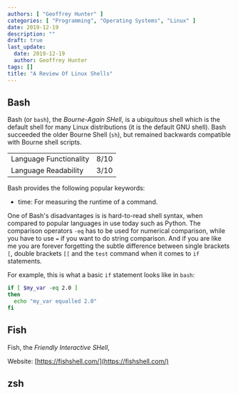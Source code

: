 ```yaml
---
authors: [ "Geoffrey Hunter" ]
categories: [ "Programming", "Operating Systems", "Linux" ]
date: 2019-12-19
description: ""
draft: true
last_update:
  date: 2019-12-19
  author: Geoffrey Hunter
tags: []
title: "A Review Of Linux Shells"
---
```


## Bash

Bash (or `bash`), the _Bourne-Again SHell_, is a ubiquitous shell which is the default shell for many Linux distributions (it is the default GNU shell). Bash succeeded the older Bourne Shell (`sh`), but remained backwards compatible with Bourne shell scripts.

<table>
  <tbody>
    <tr>
      <td>Language Functionality</td>
      <td>8/10</td>
    </tr>
    <tr>
      <td>Language Readability</td>
      <td>3/10</td>
    </tr>
  </tbody>
</table>


Bash provides the following popular keywords:

* time: For measuring the runtime of a command.

One of Bash's disadvantages is is hard-to-read shell syntax, when compared to popular languages in use today such as Python. The comparison operators `-eq` has to be used for numerical comparison, while you have to use `=` if you want to do string comparison. And if you are like me you are forever forgetting the subtle difference between single brackets `[`, double brackets `[[` and the `test` command when it comes to `if` statements.

For example, this is what a basic `if` statement looks like in `bash`:

```bash
if [ $my_var -eq 2.0 ]
then
  echo "my_var equalled 2.0"
fi
```

## Fish

Fish, the _Friendly Interactive SHell_, 

Website: [https://fishshell.com/](https://fishshell.com/)

## zsh